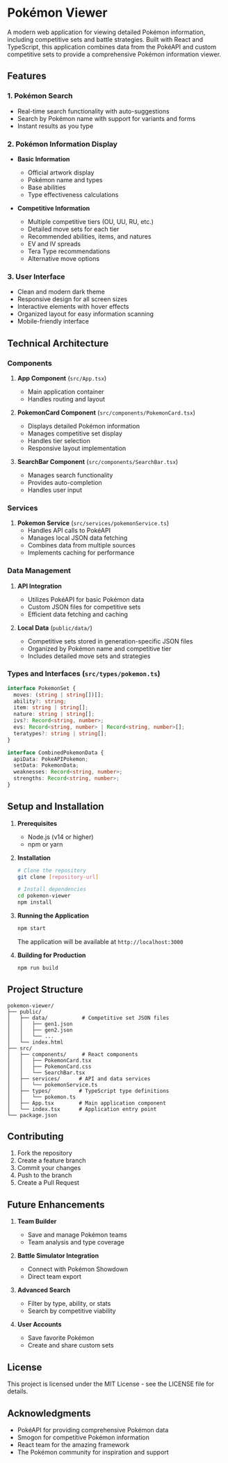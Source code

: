 # Pokémon Viewer

A modern web application for viewing detailed Pokémon information, including competitive sets and battle strategies. Built with React and TypeScript, this application combines data from the PokéAPI and custom competitive sets to provide a comprehensive Pokémon information viewer.

## Features

### 1. Pokémon Search
- Real-time search functionality with auto-suggestions
- Search by Pokémon name with support for variants and forms
- Instant results as you type

### 2. Pokémon Information Display
- **Basic Information**
  - Official artwork display
  - Pokémon name and types
  - Base abilities
  - Type effectiveness calculations
  
- **Competitive Information**
  - Multiple competitive tiers (OU, UU, RU, etc.)
  - Detailed move sets for each tier
  - Recommended abilities, items, and natures
  - EV and IV spreads
  - Tera Type recommendations
  - Alternative move options

### 3. User Interface
- Clean and modern dark theme
- Responsive design for all screen sizes
- Interactive elements with hover effects
- Organized layout for easy information scanning
- Mobile-friendly interface

## Technical Architecture

### Components

1. **App Component** (`src/App.tsx`)
   - Main application container
   - Handles routing and layout

2. **PokemonCard Component** (`src/components/PokemonCard.tsx`)
   - Displays detailed Pokémon information
   - Manages competitive set display
   - Handles tier selection
   - Responsive layout implementation

3. **SearchBar Component** (`src/components/SearchBar.tsx`)
   - Manages search functionality
   - Provides auto-completion
   - Handles user input

### Services

1. **Pokemon Service** (`src/services/pokemonService.ts`)
   - Handles API calls to PokéAPI
   - Manages local JSON data fetching
   - Combines data from multiple sources
   - Implements caching for performance

### Data Management

1. **API Integration**
   - Utilizes PokéAPI for basic Pokémon data
   - Custom JSON files for competitive sets
   - Efficient data fetching and caching

2. **Local Data** (`public/data/`)
   - Competitive sets stored in generation-specific JSON files
   - Organized by Pokémon name and competitive tier
   - Includes detailed move sets and strategies

### Types and Interfaces (`src/types/pokemon.ts`)
```typescript
interface PokemonSet {
  moves: (string | string[])[];
  ability?: string;
  item: string | string[];
  nature: string | string[];
  ivs?: Record<string, number>;
  evs: Record<string, number> | Record<string, number>[];
  teratypes?: string | string[];
}

interface CombinedPokemonData {
  apiData: PokeAPIPokemon;
  setData: PokemonData;
  weaknesses: Record<string, number>;
  strengths: Record<string, number>;
}
```

## Setup and Installation

1. **Prerequisites**
   - Node.js (v14 or higher)
   - npm or yarn

2. **Installation**
   ```bash
   # Clone the repository
   git clone [repository-url]

   # Install dependencies
   cd pokemon-viewer
   npm install
   ```

3. **Running the Application**
   ```bash
   npm start
   ```
   The application will be available at `http://localhost:3000`

4. **Building for Production**
   ```bash
   npm run build
   ```

## Project Structure
```
pokemon-viewer/
├── public/
│   ├── data/           # Competitive set JSON files
│   │   ├── gen1.json
│   │   ├── gen2.json
│   │   └── ...
│   └── index.html
├── src/
│   ├── components/     # React components
│   │   ├── PokemonCard.tsx
│   │   ├── PokemonCard.css
│   │   └── SearchBar.tsx
│   ├── services/      # API and data services
│   │   └── pokemonService.ts
│   ├── types/         # TypeScript type definitions
│   │   └── pokemon.ts
│   ├── App.tsx        # Main application component
│   └── index.tsx      # Application entry point
└── package.json
```

## Contributing

1. Fork the repository
2. Create a feature branch
3. Commit your changes
4. Push to the branch
5. Create a Pull Request

## Future Enhancements

1. **Team Builder**
   - Save and manage Pokémon teams
   - Team analysis and type coverage

2. **Battle Simulator Integration**
   - Connect with Pokémon Showdown
   - Direct team export

3. **Advanced Search**
   - Filter by type, ability, or stats
   - Search by competitive viability

4. **User Accounts**
   - Save favorite Pokémon
   - Create and share custom sets

## License

This project is licensed under the MIT License - see the LICENSE file for details.

## Acknowledgments

- PokéAPI for providing comprehensive Pokémon data
- Smogon for competitive Pokémon information
- React team for the amazing framework
- The Pokémon community for inspiration and support
